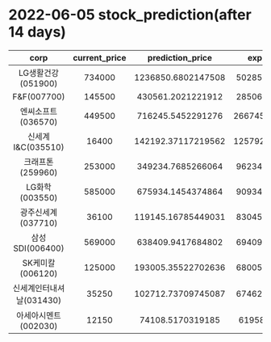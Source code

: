 # 2022-06-05 stock_prediction(after 14 days)

|   corp   |   current_price   |   prediction_price   |   expected_profit   |
|:--------:|:-----------------:|:--------------------:|:-------------------:|
|LG생활건강(051900)|734000|1236850.6802147508|502850.6802147508|
|F&F(007700)|145500|430561.2021221912|285061.2021221912|
|엔씨소프트(036570)|449500|716245.5452291276|266745.54522912763|
|신세계 I&C(035510)|16400|142192.37117219562|125792.37117219562|
|크래프톤(259960)|253000|349234.7685266064|96234.76852660638|
|LG화학(003550)|585000|675934.1454374864|90934.14543748635|
|광주신세계(037710)|36100|119145.16785449031|83045.16785449031|
|삼성SDI(006400)|569000|638409.9417684802|69409.94176848023|
|SK케미칼(006120)|125000|193005.35522702636|68005.35522702636|
|신세계인터내셔날(031430)|35250|102712.73709745087|67462.73709745087|
|아세아시멘트(002030)|12150|74108.5170319185|61958.5170319185|
